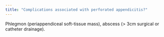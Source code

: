 ```yaml
---
title: "Complications associated with perforated appendicitis?"
---
```

Phlegmon (periappendiceal soft-tissue mass), abscess (&gt; 3cm surgical or catheter drainage).

